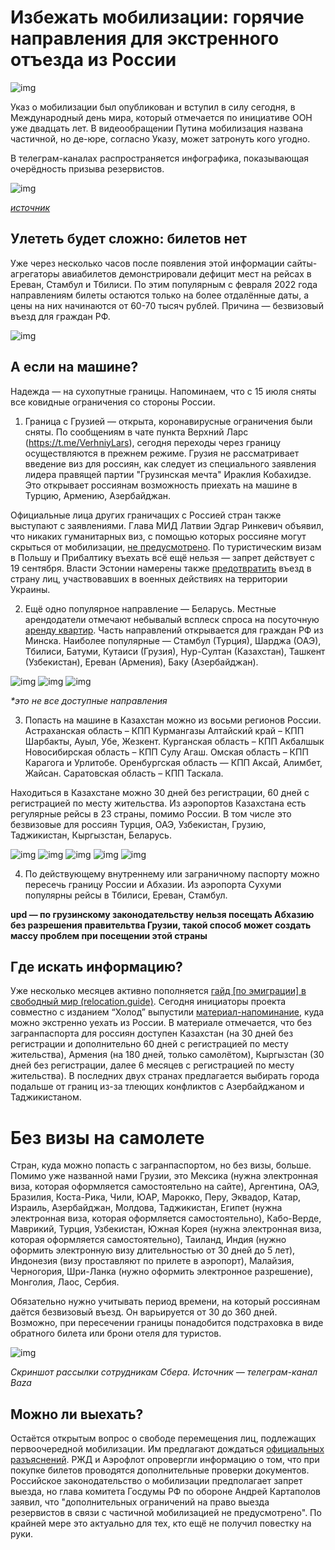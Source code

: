 # Избежать мобилизации: горячие направления для экстренного отъезда из России

![img](p.png)

Указ о мобилизации был опубликован и вступил в силу сегодня, в Международный день мира, который отмечается по инициативе ООН уже двадцать лет. В видеообращении Путина мобилизация названа частичной, но де-юре, согласно Указу, может затронуть кого угодно.

В телеграм-каналах распространяется инфографика, показывающая очерёдность призыва резервистов.

![img](img--0.png)

_[источник](https://t.me/dvachannel)_

## Улететь будет сложно: билетов нет

Уже через несколько часов после появления этой информации сайты-агрегаторы авиабилетов демонстрировали дефицит мест на рейсах в Ереван, Стамбул и Тбилиси. По этим популярным с февраля 2022 года направлениям билеты остаются только на более отдалённые даты, а цены на них начинаются от 60-70 тысяч рублей. Причина — безвизовый въезд для граждан РФ.

![img](img--1.png)

## А если на машине?

Надежда — на сухопутные границы. Напоминаем, что с 15 июля сняты все ковидные ограничения со стороны России.

1. Граница с Грузией — открыта, коронавирусные ограничения были сняты. По сообщениям в чате пункта Верхний Ларс (https://t.me/VerhniyLars), сегодня переходы через границу осуществляются в прежнем режиме. Грузия не рассматривает введение виз для россиян, как следует из специального заявления лидера правящей партии "Грузинская мечта" Ираклия Кобахидзе. 
Это открывает россиянам возможность приехать на машине в Турцию, Армению, Азербайджан.

Официальные лица других граничащих с Россией стран также выступают с заявлениями. Глава МИД Латвии Эдгар Ринкевич объявил, что никаких гуманитарных виз, с помощью которых россияне могут скрыться от мобилизации, [не предусмотрено](https://rus.lsm.lv/statja/novosti/mir/latvija-ne-vidast-vizi-beguschim-iz-rf-ot-priziva--glava-mid.a474613/). По туристическим визам в Польшу и Прибалтику въехать всё ещё нельзя — запрет действует с 19 сентября. Власти Эстонии намерены также [предотвратить](https://rus.err.ee/1608721696/vysokie-scheta-za-jelektrichestvo-povlekut-za-soboj-zakrytie-rjada-magazinov-krupnyh-torgovyh-setej) въезд в страну лиц, участвовавших в военных действиях на территории Украины.

2. Ещё одно популярное направление — Беларусь. Местные арендодатели отмечают небывалый всплеск спроса на посуточную [аренду квартир](https://mediazona.by/article/2022/09/21/arenda).  Часть направлений открывается для граждан РФ из Минска. Наиболее популярные — Стамбул (Турция), Шарджа (ОАЭ), Тбилиси, Батуми, Кутаиси (Грузия), Нур-Султан (Казахстан), Ташкент (Узбекистан), Ереван (Армения), Баку (Азербайджан).

![img](img--2.png)
![img](img--3.png)
![img](img--4.png)

_*это не все доступные направления_

3. Попасть на машине  в Казахстан можно из восьми регионов России. 
Астраханская область – КПП Курмангазы
Алтайский край – КПП Шарбакты, Ауыл, Убе, Жезкент.
Курганская область – КПП Акбалшык
Новосибирская область  – КПП Сулу Агаш.
Омская область – КПП Карагога и Урлитобе.
Оренбургская область — КПП Аксай, Алимбет, Жайсан.
Саратовская область  – КПП Таскала.

Находиться в Казахстане можно 30 дней без регистрации, 60 дней с регистрацией по месту жительства. Из аэропортов Казахстана есть регулярные рейсы в 23 страны, помимо России. В том числе это безвизовые для россиян Турция, ОАЭ, Узбекистан, Грузию, Таджикистан, Кыргызстан, Беларусь.

![img](img--5.png)
![img](img--6.png)
![img](img--7.png)
![img](img--8.png)
![img](img--9.png)

4. По действующему внутреннему или заграничному паспорту можно пересечь границу России и Абхазии. Из аэропорта Сухуми популярны рейсы в Тбилиси, Ереван, Стамбул.

**upd — по грузинскому законодательству нельзя посещать Абхазию без разрешения правительтва Грузии, такой способ может создать массу проблем при посещении этой страны**

## Где искать информацию?

Уже несколько месяцев активно пополняется [гайд [по эмиграции] в свободный мир (relocation.guide)](https://relocation.guide). Сегодня инициаторы проекта совместно с изданием “Холод” выпустили [материал-напоминание](https://holod.media/2022/09/21/kuda-uletet-iz-rossii-pryamo-sejchas-gajd-po-ekstrennoj-emigraczii/), куда можно экстренно уехать из России. В материале отмечается, что без загранпаспорта для россиян доступен  Казахстан (на 30 дней без регистрации и дополнительно 60 дней с регистрацией по месту жительства), Армения (на 180 дней, только самолётом), Кыргызстан (30 дней без регистрации, далее 6 месяцев с регистрацией по месту жительства). В последних двух странах предлагается выбирать города подальше от границ из-за тлеющих конфликтов с Азербайджаном и Таджикистаном. 

# Без визы на самолете

Стран, куда можно попасть с загранпаспортом, но без визы, больше. Помимо уже названной нами Грузии, это Мексика (нужна электронная виза, которая оформляется самостоятельно на сайте), Аргентина, ОАЭ, Бразилия, Коста-Рика, Чили, ЮАР, Марокко, Перу, Эквадор, Катар, Израиль, Азербайджан, Молдова, Таджикистан, Египет (нужна электронная виза, которая оформляется самостоятельно), Кабо-Верде, Маврикий, Турция, Узбекистан, Южная Корея (нужна электронная виза, которая оформляется самостоятельно), Таиланд, Индия (нужно оформить электронную визу длительностью от 30 дней до 5 лет), Индонезия (визу проставляют по прилете в аэропорт), Малайзия, Черногория, Шри-Ланка (нужно оформить электронное разрешение), Монголия, Лаос, Сербия.

Обязательно нужно учитывать период времени, на который россиянам даётся безвизовый въезд. Он варьируется от 30 до 360 дней. 
Возможно, при пересечении границы понадобится подстраховка в виде обратного билета или брони отеля для туристов. 

![img](img--10.png)

_Скриншот рассылки сотрудникам Сбера. Источник — телеграм-канал Baza_

## Можно ли выехать?

Остаётся открытым вопрос о свободе перемещения лиц, подлежащих первоочередной мобилизации. Им предлагают дождаться [официальных разъяснений](https://www.m24.ru/news/vlast/21092022/503859). РЖД и Аэрофлот опровергли информацию о том, что при покупке билетов проводятся дополнительные проверки документов. Российское законодательство о мобилизации предполагает запрет выезда, но глава комитета Госдумы РФ по обороне Андрей Картаполов заявил, что "дополнительных ограничений на право выезда резервистов в связи с частичной мобилизацией не предусмотрено". По крайней мере это актуально для тех, кто ещё не получил повестку на руки.

